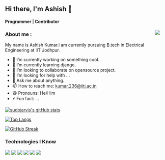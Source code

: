 ## Hi there, I'm Ashish 👋
#### Programmer | Contributor 

<img align='right' src="https://img.icons8.com/material-outlined/250/000000/github.png"/>

### About me :
My name is Ashish Kumar.I am currently pursuing B.tech in Electrical Engineering at IIT Jodhpur.

- 🔭 I’m currently working on something cool.
- 🌱 I’m currently learning django.
- 👯 I’m looking to collaborate on opensource project.
- 🤔 I’m looking for help with ...
- 💬 Ask me about anything.
- 📫 How to reach me: kumar.236@iitj.ac.in
- 😄 Pronouns: He/Him
- ⚡ Fun fact: ...

[![sudojarvis's gitHub stats](https://github-readme-stats.vercel.app/api?username=sudojarvis)](https://github.com/anuraghazra/github-readme-stats)

[![Top Langs](https://github-readme-stats.vercel.app/api/top-langs/?username=sudojarvis)](https://github.com/anuraghazra/github-readme-stats)

[![GitHub Streak](https://github-readme-streak-stats.herokuapp.com/?user=sudojarvis)](https://git.io/streak-stats)

### Technologies I Know

<img src="https://img.shields.io/badge/-c%2B%2B-yellowgreen"> <img src="https://img.shields.io/badge/-python-lightgrey"> <img src="https://img.shields.io/badge/-Javascript-blue"> <img src="https://img.shields.io/badge/-HTML-yellowgreen"> <img src="https://img.shields.io/badge/-CSS-red"> <img src="https://img.shields.io/badge/-Bootstrap-green">

